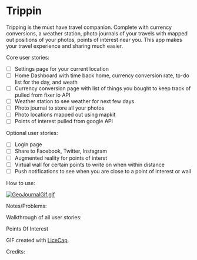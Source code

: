 # Trippin

Tripping is the must have travel companion. Complete with currency conversions, a weather station, photo journals of your travels with mapped out positions of your photos, points of interest near you. This app makes your travel experience and sharing much easier.

Core user stories:

 * [ ] Settings page for your current location
 * [ ] Home Dashboard with time back home, currency conversion rate, to-do list for the day, and weath
 * [ ] Currency conversion page with list of things you bought to keep track of pulled from fixer io API
 * [ ] Weather station to see weather for next few days
 * [ ] Photo journal to store all your photos
 * [ ] Photo locations mapped out using mapkit
 * [ ] Points of interest pulled from google API
 
Optional user stories:
 * [ ] Login page
 * [ ] Share to Facebook, Twitter, Instagram
 * [ ] Augmented reality for points of interst
 * [ ] Virtual wall for certain points to write on when within distance
 * [ ] Push notifications to see when you are close to a point of interest or wall

How to use:

[![GeoJournalGif.gif](https://gifyu.com/images/GeoJournalGif.gif)](https://gifyu.com/image/bHtx)
 
Notes/Problems:



Walkthrough of all user stories:

Points Of Interest




GIF created with [LiceCap](http://www.cockos.com/licecap/).

Credits: 

